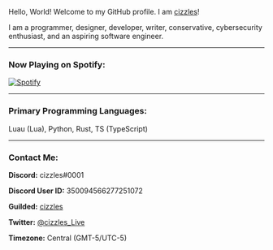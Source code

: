 Hello, World! Welcome to my GitHub profile. I am [cizzles](https://github.com/cizzles)!

I am a programmer, designer, developer, writer, conservative, cybersecurity enthusiast, and an aspiring software engineer.

---

### Now Playing on Spotify:

[![Spotify](https://cizzles-now-playing-on-spotify.vercel.app/api/spotify)](https://open.spotify.com/user/apaig6ltu8b8w8ybkg8xa4n66)

---

### Primary Programming Languages:

Luau (Lua), Python, Rust, TS (TypeScript)

---

### Contact Me:

**Discord:** cizzles#0001

**Discord User ID:** 350094566277251072

**Guilded:** [cizzles](https://www.guilded.gg/u/cizzles)

**Twitter:** [@cizzles_Live](https://twitter.com/cizzles_Live)

**Timezone:** Central (GMT-5/UTC-5)
